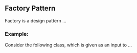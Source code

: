 ## Factory Pattern

Factory is a design pattern ...



### Example:

   Consider the following class, which is given as an input to
   ... 